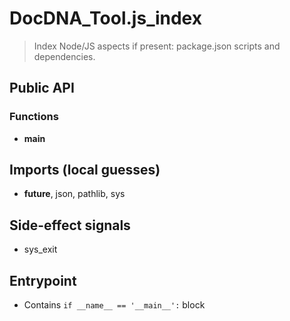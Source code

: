 # DocDNA_Tool.js_index

> Index Node/JS aspects if present: package.json scripts and dependencies.

## Public API


### Functions
- **main**

## Imports (local guesses)
- __future__, json, pathlib, sys

## Side-effect signals
- sys_exit

## Entrypoint
- Contains `if __name__ == '__main__':` block